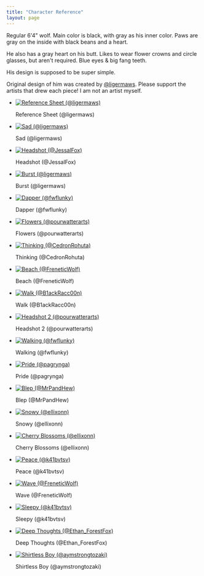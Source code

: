 ```yaml
---
title: "Character Reference"
layout: page
---
```

<div id="left-content">
    <p>Regular 6'4" wolf. Main color is black, with gray as his inner color. Paws are gray on the inside with black beans and a heart.</p>
    <p>He also has a gray heart on his butt. Likes to wear flower crowns and circle glasses, but aren't required. Blue eyes & big fang teeth.</p>
    <p>His design is supposed to be super simple.</p>
    <p>Original design of him was created by <a href="https://twitter.com/ligermaws">@ligermaws</a>. Please support the artists that drew each piece! I am not an artist myself.</p>
</div>
<div id="gallery01" class="gallery">
    <div class="inner">
        <ul>
            <li>
                <a href="https://hyper.lol/art/ref.png" class="thumbnail"><span class="frame deferred"><img data-src="https://hyper.lol/art/ref.png"
                            alt="Reference Sheet (@ligermaws)" /></span></a>
                <div class="caption">
                    <p>Reference Sheet (@ligermaws)</p>
                </div>
            </li>
            <li>
                <a href="https://hyper.lol/art/sad.png" class="thumbnail"><span class="frame deferred"><img data-src="https://hyper.lol/art/sad.png"
                            alt="Sad (@ligermaws)" /></span></a>
                <div class="caption">
                    <p>Sad (@ligermaws)</p>
                </div>
            </li>
            <li>
                <a href="https://hyper.lol/art/headshot.png" class="thumbnail"><span class="frame deferred"><img
                            data-src="https://hyper.lol/art/headshot.png" alt="Headshot (@JessalFox)" /></span></a>
                <div class="caption">
                    <p>Headshot (@JessalFox)</p>
                </div>
            </li>
            <li>
                <a href="https://hyper.lol/art/burst.png" class="thumbnail"><span class="frame deferred"><img
                            data-src="https://hyper.lol/art/burst.png" alt="Burst (@ligermaws)" /></span></a>
                <div class="caption">
                    <p>Burst (@ligermaws)</p>
                </div>
            </li>
            <li>
                <a href="https://hyper.lol/art/dapper.png" class="thumbnail"><span class="frame deferred"><img
                            data-src="https://hyper.lol/art/dapper.png" alt="Dapper (@fwflunky)" /></span></a>
                <div class="caption">
                    <p>Dapper (@fwflunky)</p>
                </div>
            </li>
            <li>
                <a href="https://hyper.lol/art/flowers.png" class="thumbnail"><span class="frame deferred"><img
                            data-src="https://hyper.lol/art/flowers.png" alt="Flowers (@pourwatterarts)" /></span></a>
                <div class="caption">
                    <p>Flowers (@pourwatterarts)</p>
                </div>
            </li>
            <li>
                <a href="https://hyper.lol/art/thinking.png" class="thumbnail"><span class="frame deferred"><img
                            data-src="https://hyper.lol/art/thinking.png" alt="Thinking (@CedronRohuta)" /></span></a>
                <div class="caption">
                    <p>Thinking (@CedronRohuta)</p>
                </div>
            </li>
            <li>
                <a href="https://hyper.lol/art/beach.jpg" class="thumbnail"><span class="frame deferred"><img
                            data-src="https://hyper.lol/art/beach.jpg" alt="Beach (@FreneticWolf)" /></span></a>
                <div class="caption">
                    <p>Beach (@FreneticWolf)</p>
                </div>
            </li>
            <li>
                <a href="https://hyper.lol/art/walk.png" class="thumbnail"><span class="frame deferred"><img data-src="https://hyper.lol/art/walk.png"
                            alt="Walk (@B1ackRacc00n)" /></span></a>
                <div class="caption">
                    <p>Walk (@B1ackRacc00n)</p>
                </div>
            </li>
            <li>
                <a href="https://hyper.lol/art/headshot-2.png" class="thumbnail"><span class="frame deferred"><img
                            data-src="https://hyper.lol/art/headshot-2.png" alt="Headshot 2 (@pourwatterarts)" /></span></a>
                <div class="caption">
                    <p>Headshot 2 (@pourwatterarts)</p>
                </div>
            </li>
            <li>
                <a href="https://hyper.lol/art/walking.png" class="thumbnail"><span class="frame deferred"><img
                            data-src="https://hyper.lol/art/walking.png" alt="Walking (@fwflunky)" /></span></a>
                <div class="caption">
                    <p>Walking (@fwflunky)</p>
                </div>
            </li>
            <li>
                <a href="https://hyper.lol/art/pride.png" class="thumbnail"><span class="frame deferred"><img
                            data-src="https://hyper.lol/art/pride.png" alt="Pride (@pagrynga)" /></span></a>
                <div class="caption">
                    <p>Pride (@pagrynga)</p>
                </div>
            </li>
            <li>
                <a href="https://hyper.lol/art/blep.jpg" class="thumbnail"><span class="frame deferred"><img
                            data-src="https://hyper.lol/art/blep.jpg" alt="Blep (@MrPandHew)" /></span></a>
                <div class="caption">
                    <p>Blep (@MrPandHew)</p>
                </div>
            </li>
            <li>
                <a href="https://hyper.lol/art/snowy.png" class="thumbnail"><span class="frame deferred"><img
                            data-src="https://hyper.lol/art/snowy.png" alt="Snowy (@ellixonn)" /></span></a>
                <div class="caption">
                    <p>Snowy (@ellixonn)</p>
                </div>
            </li>
            <li>
                <a href="https://hyper.lol/art/cherry-blossoms.png" class="thumbnail"><span class="frame deferred"><img
                            data-src="https://hyper.lol/art/cherry-blossoms.png" alt="Cherry Blossoms (@ellixonn)" /></span></a>
                <div class="caption">
                    <p>Cherry Blossoms (@ellixonn)</p>
                </div>
            </li>
            <li>
                <a href="https://hyper.lol/art/peace.png" class="thumbnail"><span class="frame deferred"><img
                            data-src="https://hyper.lol/art/peace.png" alt="Peace (@k41bvtsv)" /></span></a>
                <div class="caption">
                    <p>Peace (@k41bvtsv)</p>
                </div>
            </li>
            <li>
                <a href="https://hyper.lol/art/wave.jpg" class="thumbnail"><span class="frame deferred"><img
                            data-src="https://hyper.lol/art/wave.jpg" alt="Wave (@FreneticWolf)" /></span></a>
                <div class="caption">
                    <p>Wave (@FreneticWolf)</p>
                </div>
            </li>
            <li>
                <a href="https://hyper.lol/art/sleepy.png" class="thumbnail"><span class="frame deferred"><img
                            data-src="https://hyper.lol/art/sleepy.png" alt="Sleepy (@k41bvtsv)" /></span></a>
                <div class="caption">
                    <p>Sleepy (@k41bvtsv)</p>
                </div>
            </li>
            <li>
                <a href="https://hyper.lol/art/deep-thoughts.png" class="thumbnail"><span class="frame deferred"><img
                            data-src="https://hyper.lol/art/deep-thoughts.png" alt="Deep Thoughts (@Ethan_ForestFox)" /></span></a>
                <div class="caption">
                    <p>Deep Thoughts (@Ethan_ForestFox)</p>
                </div>
            </li>
            <li>
                <a href="https://hyper.lol/art/shirtless-boy.jpg" class="thumbnail"><span class="frame deferred"><img
                            data-src="https://hyper.lol/art/shirtless-boy.jpg" alt="Shirtless Boy (@aymstrongtozaki)" /></span></a>
                <div class="caption">
                    <p>Shirtless Boy (@aymstrongtozaki)</p>
                </div>
            </li>
        </ul>
    </div>
</div>